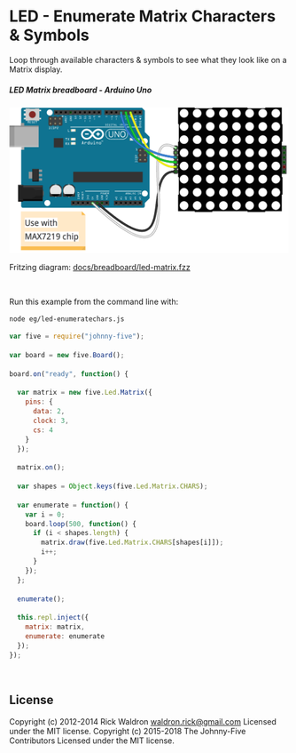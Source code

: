<!--remove-start-->

# LED - Enumerate Matrix Characters & Symbols

<!--remove-end-->


Loop through available characters & symbols to see what they look like on a Matrix display.





##### LED Matrix breadboard - Arduino Uno



![docs/breadboard/led-matrix.png](breadboard/led-matrix.png)<br>

Fritzing diagram: [docs/breadboard/led-matrix.fzz](breadboard/led-matrix.fzz)

&nbsp;




Run this example from the command line with:
```bash
node eg/led-enumeratechars.js
```


```javascript
var five = require("johnny-five");

var board = new five.Board();

board.on("ready", function() {

  var matrix = new five.Led.Matrix({
    pins: {
      data: 2,
      clock: 3,
      cs: 4
    }
  });

  matrix.on();

  var shapes = Object.keys(five.Led.Matrix.CHARS);

  var enumerate = function() {
    var i = 0;
    board.loop(500, function() {
      if (i < shapes.length) {
        matrix.draw(five.Led.Matrix.CHARS[shapes[i]]);
        i++;
      }
    });
  };

  enumerate();

  this.repl.inject({
    matrix: matrix,
    enumerate: enumerate
  });
});

```








&nbsp;

<!--remove-start-->

## License
Copyright (c) 2012-2014 Rick Waldron <waldron.rick@gmail.com>
Licensed under the MIT license.
Copyright (c) 2015-2018 The Johnny-Five Contributors
Licensed under the MIT license.

<!--remove-end-->
